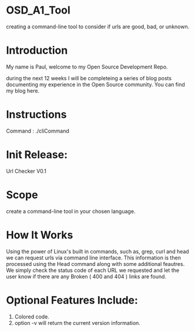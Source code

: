 # OSD_A1_Tool
creating a command-line tool to consider if urls are good, bad, or unknown.

# Introduction

My name is Paul, welcome to my Open Source Development Repo.

during the next 12 weeks I will be completeing a series of blog posts documenting my experience in the Open Source community. 
You can find my blog here.

# Instructions

Command : ./cliCommand <theFile>

# Init Release:

Url Checker V0.1


# Scope

create a command-line tool in your chosen language.

# How It Works

Using the power of Linux's built in commands, such as, grep, curl and head we can request urls via command line interface. This information is then processed using the Head command along with some additional feautres.
We simply check the status code of each URL we requested and let the user know if there are any Broken ( 400 and 404 ) links are found.

# Optional Features Include:

1. Colored code.
2. option -v will return the current version information.  
